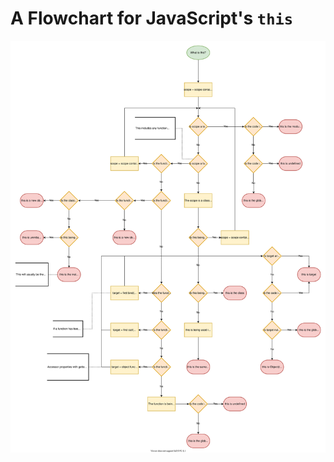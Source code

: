 # A Flowchart for JavaScript's `this`

[![this in JavaScript](js_this_flowchart/this_in_js.svg)](js_this_flowchart/this_in_js.svg)
